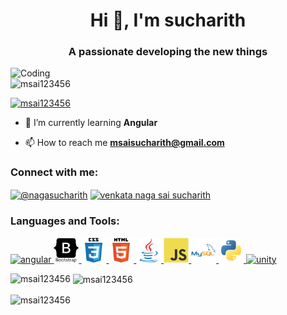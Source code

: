 <h1 align="center">Hi 👋, I'm sucharith</h1>
<h3 align="center">A passionate developing the new things</h3>
<img align="right" alt="Coding" height="50%" width="100%" src="https://cdn.dribbble.com/users/1162077/screenshots/5403918/focus-animation.gif">

<p align="left"> <img src="https://komarev.com/ghpvc/?username=msai123456&label=Profile%20views&color=0e75b6&style=flat" alt="msai123456" /> </p>

<p align="left"> <a href="https://github.com/ryo-ma/github-profile-trophy"><img src="https://github-profile-trophy.vercel.app/?username=msai123456" alt="msai123456" /></a> </p>

- 🌱 I’m currently learning **Angular**

- 📫 How to reach me **msaisucharith@gmail.com**

<h3 align="left">Connect with me:</h3>
<p align="left">
<a href="https://twitter.com/@nagasucharith" target="blank"><img align="center" src="https://raw.githubusercontent.com/rahuldkjain/github-profile-readme-generator/master/src/images/icons/Social/twitter.svg" alt="@nagasucharith" height="30" width="40" /></a>
<a href="https://linkedin.com/in/venkata naga sai sucharith" target="blank"><img align="center" src="https://raw.githubusercontent.com/rahuldkjain/github-profile-readme-generator/master/src/images/icons/Social/linked-in-alt.svg" alt="venkata naga sai sucharith" height="30" width="40" /></a>
</p>

<h3 align="left">Languages and Tools:</h3>
<p align="left"> <a href="https://angular.io" target="_blank" rel="noreferrer"> <img src="https://angular.io/assets/images/logos/angular/angular.svg" alt="angular" width="40" height="40"/> </a> <a href="https://getbootstrap.com" target="_blank" rel="noreferrer"> <img src="https://raw.githubusercontent.com/devicons/devicon/master/icons/bootstrap/bootstrap-plain-wordmark.svg" alt="bootstrap" width="40" height="40"/> </a> <a href="https://www.w3schools.com/css/" target="_blank" rel="noreferrer"> <img src="https://raw.githubusercontent.com/devicons/devicon/master/icons/css3/css3-original-wordmark.svg" alt="css3" width="40" height="40"/> </a> <a href="https://www.w3.org/html/" target="_blank" rel="noreferrer"> <img src="https://raw.githubusercontent.com/devicons/devicon/master/icons/html5/html5-original-wordmark.svg" alt="html5" width="40" height="40"/> </a> <a href="https://www.java.com" target="_blank" rel="noreferrer"> <img src="https://raw.githubusercontent.com/devicons/devicon/master/icons/java/java-original.svg" alt="java" width="40" height="40"/> </a> <a href="https://developer.mozilla.org/en-US/docs/Web/JavaScript" target="_blank" rel="noreferrer"> <img src="https://raw.githubusercontent.com/devicons/devicon/master/icons/javascript/javascript-original.svg" alt="javascript" width="40" height="40"/> </a> <a href="https://www.mysql.com/" target="_blank" rel="noreferrer"> <img src="https://raw.githubusercontent.com/devicons/devicon/master/icons/mysql/mysql-original-wordmark.svg" alt="mysql" width="40" height="40"/> </a> <a href="https://www.python.org" target="_blank" rel="noreferrer"> <img src="https://raw.githubusercontent.com/devicons/devicon/master/icons/python/python-original.svg" alt="python" width="40" height="40"/> </a> <a href="https://unity.com/" target="_blank" rel="noreferrer"> <img src="https://www.vectorlogo.zone/logos/unity3d/unity3d-icon.svg" alt="unity" width="40" height="40"/> </a> </p>

<p><img align="left" src="https://github-readme-stats.vercel.app/api/top-langs?username=msai123456&show_icons=true&locale=en&layout=compact" alt="msai123456" /></p>

<p>&nbsp;<img align="center" src="https://github-readme-stats.vercel.app/api?username=msai123456&show_icons=true&locale=en" alt="msai123456" /></p>

<p><img align="center" src="https://github-readme-streak-stats.herokuapp.com/?user=msai123456&" alt="msai123456" /></p>
